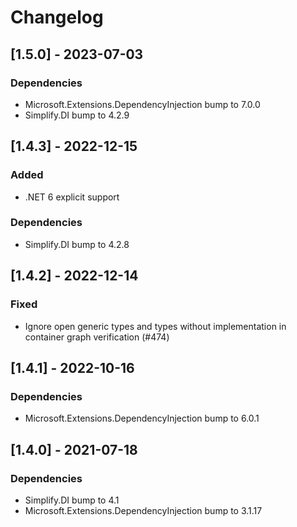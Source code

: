 # Changelog


## [1.5.0] - 2023-07-03

### Dependencies

- Microsoft.Extensions.DependencyInjection bump to 7.0.0
- Simplify.DI bump to 4.2.9

## [1.4.3] - 2022-12-15

### Added

- .NET 6 explicit support

### Dependencies

- Simplify.DI bump to 4.2.8

## [1.4.2] - 2022-12-14

### Fixed

- Ignore open generic types and types without implementation in container graph verification (#474)

## [1.4.1] - 2022-10-16

### Dependencies

- Microsoft.Extensions.DependencyInjection bump to 6.0.1

## [1.4.0] - 2021-07-18

### Dependencies

- Simplify.DI bump to 4.1
- Microsoft.Extensions.DependencyInjection bump to 3.1.17
